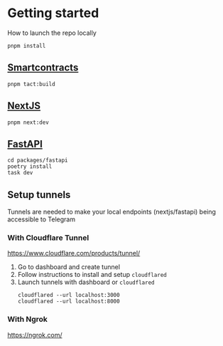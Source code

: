 # Getting started

How to launch the repo locally

```
pnpm install
```

## [Smartcontracts](./packages/tact)
```
pnpm tact:build
```

## [NextJS](./packages/next)
```
pnpm next:dev
```

## [FastAPI](./packages/fastapi)
```
cd packages/fastapi
poetry install
task dev
```

## Setup tunnels

Tunnels are needed to make your local endpoints (nextjs/fastapi) being accessible to Telegram

### With Cloudflare Tunnel

https://www.cloudflare.com/products/tunnel/  

1. Go to dashboard and create tunnel
2. Follow instructions to install and setup `cloudflared`
3. Launch tunnels with dashboard or `cloudflared`
   ```
   cloudflared --url localhost:3000 
   cloudflared --url localhost:8000
   ```

### With Ngrok

https://ngrok.com/
